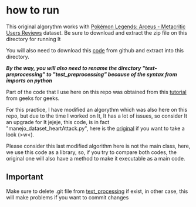 # how to run

This original algorythm works with [Pokémon Legends: Arceus - Metacritic Users Reviews](https://www.kaggle.com/datasets/brunovr/pokemonarceus) dataset. Be sure to download and extract the zip file on this directory for running It

You will also need to download this [code](https://github.com/CCogS-Mx/text-preprocessing) from github and extract into this directory.

***By the way, you will also need to rename the directory "test-preprocessing" to "test_preprocessing" because of the syntax from imports on python***

Part of the code that I use here on this repo was obtained from this [tutorial](https://www.geeksforgeeks.org/continuous-bag-of-words-cbow-in-nlp/) from geeks for geeks.

For this practice, I have modified an algorythm which was also here on this repo, but due to the time I worked on It, It has a lot of issues, so consider It an upgrade for It jejeje, this code, is in fact "manejo_dataset_heartAttack.py", here is the [original](https://github.com/JacobHawk603/practicas-en-Python/blob/main/machine%20learning/Manejo%20de%20Datasets/manejo_dataset_heartAttack.py) if you want to take a look (>w<).

Please consider this last modified algorithm here is not the main class, here, we use this code as a library, so, if you try to compare both codes, the original one will also have a method to make it executable as a main code.

## Important

Make sure to delete .git file from [text_processing](./text_preprocessing) if exist, in other case, this will make problems if you want to commit changes
